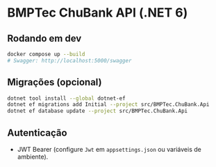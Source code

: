 # BMPTec ChuBank API (.NET 6)

## Rodando em dev
```bash
docker compose up --build
# Swagger: http://localhost:5000/swagger
```

## Migrações (opcional)
```bash
dotnet tool install --global dotnet-ef
dotnet ef migrations add Initial --project src/BMPTec.ChuBank.Api
dotnet ef database update --project src/BMPTec.ChuBank.Api
```

## Autenticação
- JWT Bearer (configure `Jwt` em `appsettings.json` ou variáveis de ambiente).
